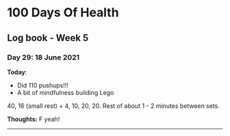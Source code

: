 # 100 Days Of Health

## Log book - Week 5

### Day 29: 18 June 2021

**Today**:

* Did 110 pushups!!!
* A bit of mindfulness building Lego

40, 16 (small rest) + 4, 10, 20, 20. Rest of about 1 - 2 minutes between sets.

**Thoughts:** F yeah!

---
